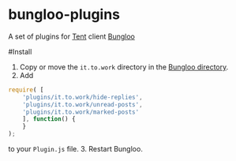 bungloo-plugins
===============

A set of plugins for [Tent](https://tent.io) client [Bungloo](http://jabs.nu/bungloo)

#Install
1. Copy or move the `it.to.work` directory in the [Bungloo directory](https://github.com/jeena/bungloo/wiki/Plugins).
2. Add
```javascript
require( [
    'plugins/it.to.work/hide-replies',
    'plugins/it.to.work/unread-posts',
    'plugins/it.to.work/marked-posts'
    ], function() {
    }
);
```
to your `Plugin.js` file.
3. Restart Bungloo.